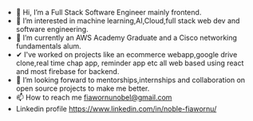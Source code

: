 - 👋 Hi, I’m a Full Stack Software Engineer mainly frontend.
- 👀 I’m interested in machine learning,AI,Cloud,full stack web dev and software engineering.
- 🌱 I’m currently an AWS Academy Graduate and a Cisco networking fundamentals alum.
- ✔ I've worked on projects like an ecommerce webapp,google drive clone,real time chap app, reminder app etc all web based using react and most firebase for backend.
- 💞️ I’m looking forward to mentorships,internships and collaboration on open source projects to make me better.
- 📫 How to reach me fiawornunobel@gmail.com
- Linkedin profile https://www.linkedin.com/in/noble-fiawornu/

<!---
belisky/belisky is a ✨ special ✨ repository because its `README.md` (this file) appears on your GitHub profile.
You can click the Preview link to take a look at your changes.
--->
